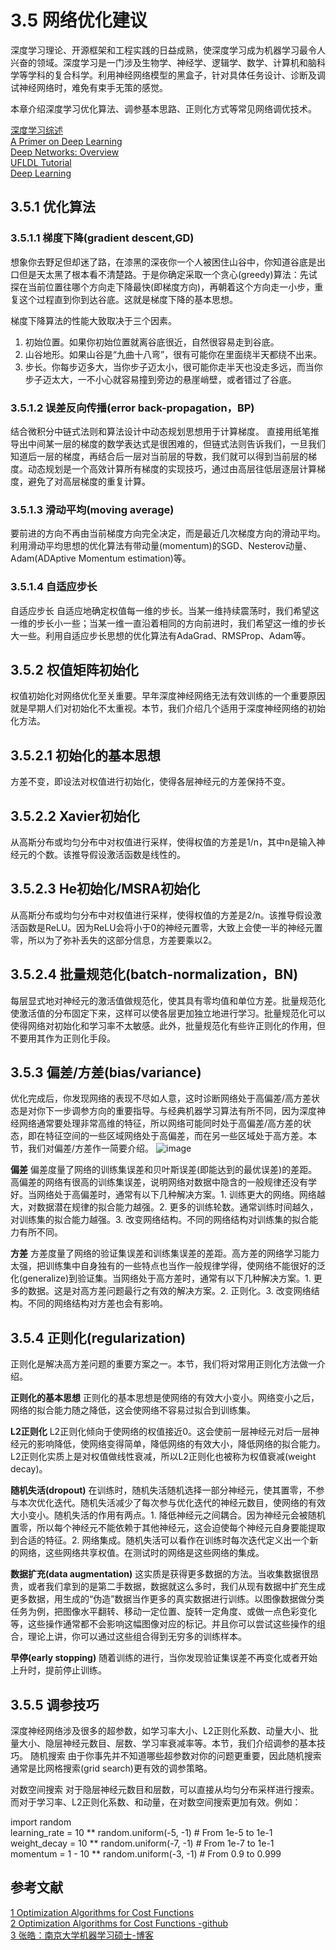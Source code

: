 # 3.5 网络优化建议

深度学习理论、开源框架和工程实践的日益成熟，使深度学习成为机器学习最令人兴奋的领域。深度学习是一门涉及生物学、神经学、逻辑学、数学、计算机和脑科学等学科的复合科学。利用神经网络模型的黑盒子，针对具体任务设计、诊断及调试神经网络时，难免有束手无策的感觉。

本章介绍深度学习优化算法、调参基本思路、正则化方式等常见网络调优技术。

[深度学习综述](https://www.cnblogs.com/liuzhongfeng/p/7297608.html)  
[A Primer on Deep Learning](https://www.datarobot.com/blog/a-primer-on-deep-learning/)  
[Deep Networks: Overview](http://ufldl.stanford.edu/wiki/index.php/Deep_Networks:_Overview)  
[UFLDL Tutorial](http://deeplearning.stanford.edu/wiki/index.php/UFLDL_Tutorial)  
[Deep Learning](https://cs.nyu.edu/~yann/research/deep/)  

## 3.5.1 优化算法
### 3.5.1.1 梯度下降(gradient descent,GD)
想象你去野足但却迷了路，在漆黑的深夜你一个人被困住山谷中，你知道谷底是出口但是天太黑了根本看不清楚路。于是你确定采取一个贪心(greedy)算法：先试探在当前位置往哪个方向走下降最快(即梯度方向)，再朝着这个方向走一小步，重复这个过程直到你到达谷底。这就是梯度下降的基本思想。 

梯度下降算法的性能大致取决于三个因素。  
1. 初始位置。如果你初始位置就离谷底很近，自然很容易走到谷底。  
2. 山谷地形。如果山谷是“九曲十八弯”，很有可能你在里面绕半天都绕不出来。  
3. 步长。你每步迈多大，当你步子迈太小，很可能你走半天也没走多远，而当你步子迈太大，一不小心就容易撞到旁边的悬崖峭壁，或者错过了谷底。

### 3.5.1.2 误差反向传播(error back-propagation，BP)
结合微积分中链式法则和算法设计中动态规划思想用于计算梯度。 直接用纸笔推导出中间某一层的梯度的数学表达式是很困难的，但链式法则告诉我们，一旦我们知道后一层的梯度，再结合后一层对当前层的导数，我们就可以得到当前层的梯度。动态规划是一个高效计算所有梯度的实现技巧，通过由高层往低层逐层计算梯度，避免了对高层梯度的重复计算。

### 3.5.1.3 滑动平均(moving average)
要前进的方向不再由当前梯度方向完全决定，而是最近几次梯度方向的滑动平均。利用滑动平均思想的优化算法有带动量(momentum)的SGD、Nesterov动量、Adam(ADAptive Momentum estimation)等。

### 3.5.1.4 自适应步长
自适应步长  自适应地确定权值每一维的步长。当某一维持续震荡时，我们希望这一维的步长小一些；当某一维一直沿着相同的方向前进时，我们希望这一维的步长大一些。利用自适应步长思想的优化算法有AdaGrad、RMSProp、Adam等。

## 3.5.2 权值矩阵初始化
权值初始化对网络优化至关重要。早年深度神经网络无法有效训练的一个重要原因就是早期人们对初始化不太重视。本节，我们介绍几个适用于深度神经网络的初始化方法。

## 3.5.2.1 初始化的基本思想
方差不变，即设法对权值进行初始化，使得各层神经元的方差保持不变。

## 3.5.2.2 Xavier初始化
从高斯分布或均匀分布中对权值进行采样，使得权值的方差是1/n，其中n是输入神经元的个数。该推导假设激活函数是线性的。

## 3.5.2.3 He初始化/MSRA初始化
从高斯分布或均匀分布中对权值进行采样，使得权值的方差是2/n。该推导假设激活函数是ReLU。因为ReLU会将小于0的神经元置零，大致上会使一半的神经元置零，所以为了弥补丢失的这部分信息，方差要乘以2。

## 3.5.2.4 批量规范化(batch-normalization，BN)
每层显式地对神经元的激活值做规范化，使其具有零均值和单位方差。批量规范化使激活值的分布固定下来，这样可以使各层更加独立地进行学习。批量规范化可以使得网络对初始化和学习率不太敏感。此外，批量规范化有些许正则化的作用，但不要用其作为正则化手段。

## 3.5.3 偏差/方差(bias/variance)
优化完成后，你发现网络的表现不尽如人意，这时诊断网络处于高偏差/高方差状态是对你下一步调参方向的重要指导。与经典机器学习算法有所不同，因为深度神经网络通常要处理非常高维的特征，所以网络可能同时处于高偏差/高方差的状态，即在特征空间的一些区域网络处于高偏差，而在另一些区域处于高方差。本节，我们对偏差/方差作一简要介绍。
![image](http://mmbiz.qpic.cn/mmbiz_png/UicQ7HgWiaUb1ARSQAmenulQMm7B6ibUjaniaicudzlGxSOTAUJnZKgiaNfco7o6W4ZOc3Ada3FDpBwYPSGkRjK9S3vQ/640?wx_fmt=png&tp=webp&wxfrom=5&wx_lazy=1)

**偏差** 偏差度量了网络的训练集误差和贝叶斯误差(即能达到的最优误差)的差距。高偏差的网络有很高的训练集误差，说明网络对数据中隐含的一般规律还没有学好。当网络处于高偏差时，通常有以下几种解决方案。1. 训练更大的网络。网络越大，对数据潜在规律的拟合能力越强。2. 更多的训练轮数。通常训练时间越久，对训练集的拟合能力越强。3. 改变网络结构。不同的网络结构对训练集的拟合能力有所不同。

**方差** 方差度量了网络的验证集误差和训练集误差的差距。高方差的网络学习能力太强，把训练集中自身独有的一些特点也当作一般规律学得，使网络不能很好的泛化(generalize)到验证集。当网络处于高方差时，通常有以下几种解决方案。1. 更多的数据。这是对高方差问题最行之有效的解决方案。2. 正则化。3. 改变网络结构。不同的网络结构对方差也会有影响。

## 3.5.4 正则化(regularization)
正则化是解决高方差问题的重要方案之一。本节，我们将对常用正则化方法做一介绍。

**正则化的基本思想** 正则化的基本思想是使网络的有效大小变小。网络变小之后，网络的拟合能力随之降低，这会使网络不容易过拟合到训练集。

**L2正则化**  L2正则化倾向于使网络的权值接近0。这会使前一层神经元对后一层神经元的影响降低，使网络变得简单，降低网络的有效大小，降低网络的拟合能力。L2正则化实质上是对权值做线性衰减，所以L2正则化也被称为权值衰减(weight decay)。

**随机失活(dropout)** 在训练时，随机失活随机选择一部分神经元，使其置零，不参与本次优化迭代。随机失活减少了每次参与优化迭代的神经元数目，使网络的有效大小变小。随机失活的作用有两点。1. 降低神经元之间耦合。因为神经元会被随机置零，所以每个神经元不能依赖于其他神经元，这会迫使每个神经元自身要能提取到合适的特征。2. 网络集成。随机失活可以看作在训练时每次迭代定义出一个新的网络，这些网络共享权值。在测试时的网络是这些网络的集成。

**数据扩充(data augmentation)** 这实质是获得更多数据的方法。当收集数据很昂贵，或者我们拿到的是第二手数据，数据就这么多时，我们从现有数据中扩充生成更多数据，用生成的“伪造”数据当作更多的真实数据进行训练。以图像数据做分类任务为例，把图像水平翻转、移动一定位置、旋转一定角度、或做一点色彩变化等，这些操作通常都不会影响这幅图像对应的标记。并且你可以尝试这些操作的组合，理论上讲，你可以通过这些组合得到无穷多的训练样本。

**早停(early stopping)**  随着训练的进行，当你发现验证集误差不再变化或者开始上升时，提前停止训练。

## 3.5.5 调参技巧

深度神经网络涉及很多的超参数，如学习率大小、L2正则化系数、动量大小、批量大小、隐层神经元数目、层数、学习率衰减率等。本节，我们介绍调参的基本技巧。
随机搜索  由于你事先并不知道哪些超参数对你的问题更重要，因此随机搜索通常是比网格搜索(grid search)更有效的调参策略。

对数空间搜索  对于隐层神经元数目和层数，可以直接从均匀分布采样进行搜索。而对于学习率、L2正则化系数、和动量，在对数空间搜索更加有效。例如：

import random  
learning_rate = 10 ** random.uniform(-5, -1)   # From 1e-5 to 1e-1  
weight_decay = 10 ** random.uniform(-7, -1)   # From 1e-7 to 1e-1   
momentum = 1 - 10 ** random.uniform(-3, -1)   # From 0.9 to 0.999  

## 参考文献
[1 Optimization Algorithms for Cost Functions](https://3dbabove.com/2017/11/14/optimizationalgorithms/)  
[2 Optimization Algorithms for Cost Functions -github](https://github.com/ManuelGonzalezRivero/3dbabove)  
[3 张皓：南京大学机器学习硕士-博客](http://lamda.nju.edu.cn/zhangh/)
